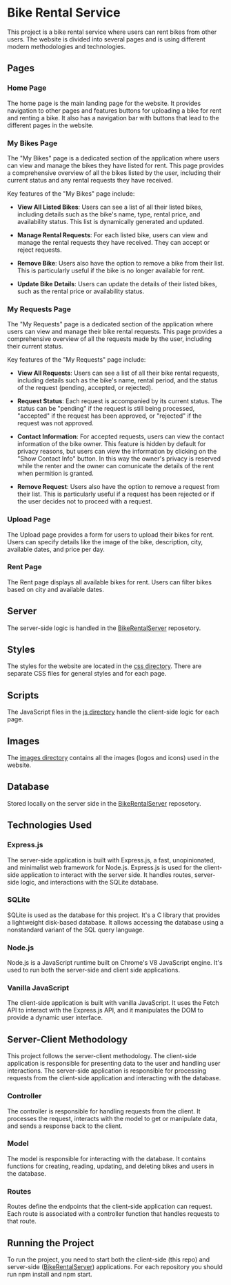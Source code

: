 # Bike Rental Service

This project is a bike rental service where users can rent bikes from other users. The website is divided into several pages and is using different modern methodologies and technologies.

## Pages

### Home Page

The home page is the main landing page for the website. It provides navigation to other pages and features buttons for uploading a bike for rent and renting a bike. It also has a navigation bar with buttons that lead to the different pages in the website.

### My Bikes Page

The "My Bikes" page is a dedicated section of the application where users can view and manage the bikes they have listed for rent. This page provides a comprehensive overview of all the bikes listed by the user, including their current status and any rental requests they have received.

Key features of the "My Bikes" page include:

- **View All Listed Bikes**: Users can see a list of all their listed bikes, including details such as the bike's name, type, rental price, and availability status. This list is dynamically generated and updated.

- **Manage Rental Requests**: For each listed bike, users can view and manage the rental requests they have received. They can accept or reject requests.

- **Remove Bike**: Users also have the option to remove a bike from their list. This is particularly useful if the bike is no longer available for rent.

- **Update Bike Details**: Users can update the details of their listed bikes, such as the rental price or availability status.

### My Requests Page

The "My Requests" page is a dedicated section of the application where users can view and manage their bike rental requests. This page provides a comprehensive overview of all the requests made by the user, including their current status.

Key features of the "My Requests" page include:

- **View All Requests**: Users can see a list of all their bike rental requests, including details such as the bike's name, rental period, and the status of the request (pending, accepted, or rejected).

- **Request Status**: Each request is accompanied by its current status. The status can be "pending" if the request is still being processed, "accepted" if the request has been approved, or "rejected" if the request was not approved.

- **Contact Information**: For accepted requests, users can view the contact information of the bike owner. This feature is hidden by default for privacy reasons, but users can view the information by clicking on the "Show Contact Info" button. In this way the owner's privacy is reserved while the renter and the owner can comunicate the details of the rent when permition is granted.

- **Remove Request**: Users also have the option to remove a request from their list. This is particularly useful if a request has been rejected or if the user decides not to proceed with a request.

### Upload Page

The Upload page provides a form for users to upload their bikes for rent. Users can specify details like the image of the bike, description, city, available dates, and price per day.

### Rent Page

The Rent page displays all available bikes for rent. Users can filter bikes based on city and available dates.

## Server

The server-side logic is handled in the [BikeRentalServer](https://github.com/simonAouiz/BikeRentalServer) reposetory.

## Styles

The styles for the website are located in the [css directory](src/css). There are separate CSS files for general styles and for each page.

## Scripts

The JavaScript files in the [js directory](src/js) handle the client-side logic for each page.

## Images

The [images directory](src/images) contains all the images (logos and icons) used in the website.

## Database

Stored locally on the server side in the [BikeRentalServer](https://github.com/simonAouiz/BikeRentalServer) reposetory.

## Technologies Used

### Express.js

The server-side application is built with Express.js, a fast, unopinionated, and minimalist web framework for Node.js. Express.js is used for the client-side application to interact with the server side. It handles routes, server-side logic, and interactions with the SQLite database.

### SQLite

SQLite is used as the database for this project. It's a C library that provides a lightweight disk-based database. It allows accessing the database using a nonstandard variant of the SQL query language.

### Node.js

Node.js is a JavaScript runtime built on Chrome's V8 JavaScript engine. It's used to run both the server-side and client side applications.

### Vanilla JavaScript

The client-side application is built with vanilla JavaScript. It uses the Fetch API to interact with the Express.js API, and it manipulates the DOM to provide a dynamic user interface.

## Server-Client Methodology

This project follows the server-client methodology. The client-side application is responsible for presenting data to the user and handling user interactions. The server-side application is responsible for processing requests from the client-side application and interacting with the database.

### Controller

The controller is responsible for handling requests from the client. It processes the request, interacts with the model to get or manipulate data, and sends a response back to the client.

### Model

The model is responsible for interacting with the database. It contains functions for creating, reading, updating, and deleting bikes and users in the database.

### Routes

Routes define the endpoints that the client-side application can request. Each route is associated with a controller function that handles requests to that route.

## Running the Project

To run the project, you need to start both the client-side (this repo) and server-side ([BikeRentalServer](https://github.com/simonAouiz/BikeRentalServer)) applications. For each repository you should run npm install and npm start.
